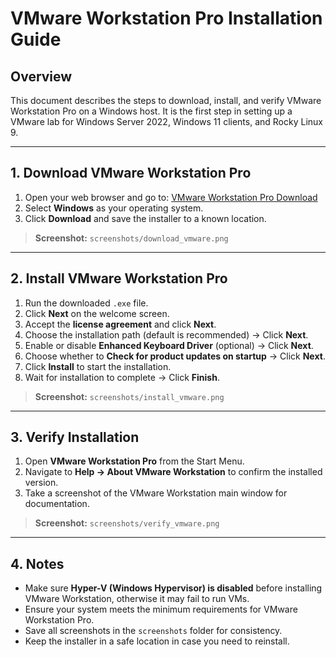 # VMware Workstation Pro Installation Guide

## Overview
This document describes the steps to download, install, and verify VMware Workstation Pro on a Windows host. It is the first step in setting up a VMware lab for Windows Server 2022, Windows 11 clients, and Rocky Linux 9.

---

## 1. Download VMware Workstation Pro

1. Open your web browser and go to: [VMware Workstation Pro Download](https://www.vmware.com/products/workstation-pro/workstation-pro-evaluation.html)  
2. Select **Windows** as your operating system.  
3. Click **Download** and save the installer to a known location.  

> **Screenshot:** `screenshots/download_vmware.png`

---

## 2. Install VMware Workstation Pro

1. Run the downloaded `.exe` file.  
2. Click **Next** on the welcome screen.  
3. Accept the **license agreement** and click **Next**.  
4. Choose the installation path (default is recommended) → Click **Next**.  
5. Enable or disable **Enhanced Keyboard Driver** (optional) → Click **Next**.  
6. Choose whether to **Check for product updates on startup** → Click **Next**.  
7. Click **Install** to start the installation.  
8. Wait for installation to complete → Click **Finish**.  

> **Screenshot:** `screenshots/install_vmware.png`

---

## 3. Verify Installation

1. Open **VMware Workstation Pro** from the Start Menu.  
2. Navigate to **Help → About VMware Workstation** to confirm the installed version.  
3. Take a screenshot of the VMware Workstation main window for documentation.  

> **Screenshot:** `screenshots/verify_vmware.png`

---

## 4. Notes

- Make sure **Hyper-V (Windows Hypervisor) is disabled** before installing VMware Workstation, otherwise it may fail to run VMs.  
- Ensure your system meets the minimum requirements for VMware Workstation Pro.  
- Save all screenshots in the `screenshots` folder for consistency.  
- Keep the installer in a safe location in case you need to reinstall.
